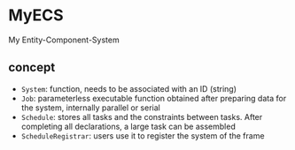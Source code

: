 # MyECS

My Entity-Component-System

## concept

- `System`: function, needs to be associated with an ID (string)
- `Job`: parameterless executable function obtained after preparing data for the system, internally parallel or
  serial
- `Schedule`: stores all tasks and the constraints between tasks. After completing all declarations, a large
  task can be assembled
- `ScheduleRegistrar`: users use it to register the system of the frame